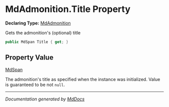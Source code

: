 ﻿# MdAdmonition.Title Property

**Declaring Type:** [MdAdmonition](../index.md)

Gets the admonition's (optional) title

```csharp
public MdSpan Title { get; }
```

## Property Value

[MdSpan](../../../MdSpan/index.md)

The admonition's title as specified when the instance was initialized. Value is guaranteed to be not `null`.

___

*Documentation generated by [MdDocs](https://github.com/ap0llo/mddocs)*

